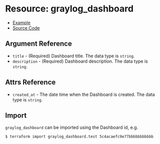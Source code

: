 # Resource: graylog_dashboard

* [Example](https://github.com/hen2001/terraform-provider-graylog/blob/master/examples/v0.12/dashboard.tf)
* [Source Code](https://github.com/hen2001/terraform-provider-graylog/blob/master/graylog/resource/dashboard/resource.go)

## Argument Reference

* `title` - (Required) Dashboard title. The data type is `string`.
* `description` - (Required) Dashboard description. The data type is `string`.

## Attrs Reference

* `created_at` - The date time when the Dashboard is created. The data type is `string`.

## Import

`graylog_dashboard` can be imported using the Dashboard id, e.g.

```console
$ terraform import graylog_dashboard.test 5c4acaefc9e77bbbbbbbbbbb
```
